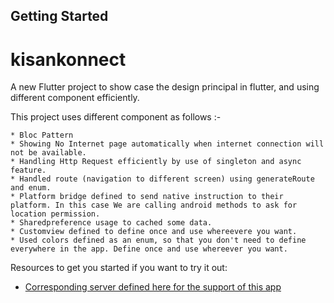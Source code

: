 ## Getting Started
# kisankonnect

A new Flutter project to show case the design principal in flutter, and using different component efficiently.

This project uses different component as follows :-

    * Bloc Pattern
    * Showing No Internet page automatically when internet connection will not be available.
    * Handling Http Request efficiently by use of singleton and async feature.
    * Handled route (navigation to different screen) using generateRoute and enum.
    * Platform bridge defined to send native instruction to their platform. In this case We are calling android methods to ask for location permission.
    * Sharedpreference usage to cached some data.
    * Customview defined to define once and use whereevere you want.
    * Used colors defined as an enum, so that you don't need to define everywhere in the app. Define once and use whereever you want.


Resources to get you started if you want to try it out:

- [Corresponding server defined here for the support of this app](https://github.com/kumarsiddy/kisankonnect-server)
